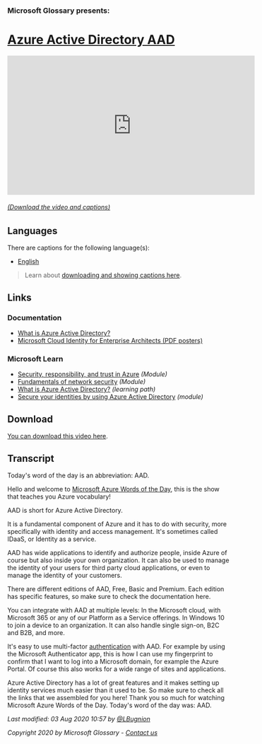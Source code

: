 ### Microsoft Glossary presents:
# [Azure Active Directory AAD](/topic/en/aad)

<iframe width="560" height="315" src="https://www.youtube.com/embed/-a_-Seh27s4" frameborder="0" allow="accelerometer; autoplay; encrypted-media; gyroscope; picture-in-picture" allowfullscreen></iframe>

###### [(Download the video and captions)](#download)


## Languages

<!-- OTHERLANGUAGES -->

There are captions for the following language(s):

- [English](https://wordsoftheday.blob.core.windows.net/captions/aad.en.en.srt)


> Learn about [downloading and showing captions here](/captions/en).


## Links

### Documentation

- [What is Azure Active Directory?](http://gslb.ch/449)
- [Microsoft Cloud Identity for Enterprise Architects (PDF posters)](http://gslb.ch/440)

### Microsoft Learn

- [Security, responsibility, and trust in Azure](http://gslb.ch/459) *(Module)*
- [Fundamentals of network security](http://gslb.ch/460) *(Module)*
- [What is Azure Active Directory?](http://gslb.ch/450) *(learning path)*
- [Secure your identities by using Azure Active Directory](http://gslb.ch/451) *(module)*

<a id="download"></a>

## Download

[You can download this video here](https://wordsoftheday.blob.core.windows.net/videos/aad.en.mp4).


<a id="transcript"></a>

## Transcript

Today's word of the day is an abbreviation: AAD.

Hello and welcome to [Microsoft Azure Words of the Day](/en), this is the show that teaches you Azure vocabulary!

AAD is short for Azure Active Directory.

It is a fundamental component of Azure and it has to do with security, more specifically with identity and access management. It's sometimes called IDaaS, or Identity as a service.

AAD has wide applications to identify and authorize people, inside Azure of course but also inside your own organization. It can also be used to manage the identity of your users for third party cloud applications, or even to manage the identity of your customers.

There are different editions of AAD, Free, Basic and Premium. Each edition has specific features, so make sure to check the documentation here.

You can integrate with AAD at multiple levels: In the Microsoft cloud, with Microsoft 365 or any of our Platform as a Service offerings. In Windows 10 to join a device to an organization. It can also handle single sign-on, B2C and B2B, and more.

It's easy to use multi-factor [authentication](/topic/en/test_authentication) with AAD. For example by using the Microsoft Authenticator app, this is how I can use my fingerprint to confirm that I want to log into a Microsoft domain, for example the Azure Portal. Of course this also works for a wide range of sites and applications.

Azure Active Directory has a lot of great features and it makes setting up identity services much easier than it used to be. So make sure to check all the links that we assembled for you here! Thank you so much for watching Microsoft Azure Words of the Day. Today's word of the day was: AAD.



*Last modified: 03 Aug 2020 10:57 by [@LBugnion](http://twitter.com/LBugnion)*

*Copyright 2020 by Microsoft Glossary - [Contact us](https://twitter.com/AzWordsOfTheDay)*
